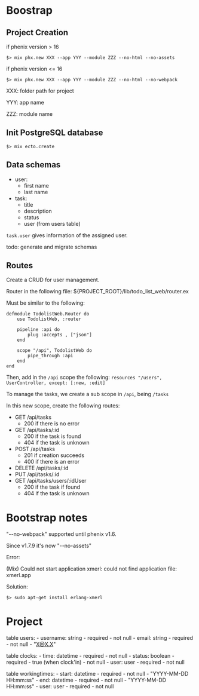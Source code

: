 # Boostrap

## Project Creation

if phenix version > 16
```shell
$> mix phx.new XXX --app YYY --module ZZZ --no-html --no-assets
```

if phenix version <= 16
```shell
$> mix phx.new XXX --app YYY --module ZZZ --no-html --no-webpack
```

XXX: folder path for project

YYY: app name

ZZZ: module name


## Init PostgreSQL database
```shell
$> mix ecto.create
```

## Data schemas
- user:
    - first name
    - last name
- task:
    - title
    - description
    - status
    - user (from users table)

`task.user` gives information of the assigned user.

todo: generate and migrate schemas

## Routes

Create a CRUD for user management.

Router in the following file: ${PROJECT_ROOT}/lib/todo_list_web/router.ex

Must be similar to the following:

```
defmodule TodolistWeb.Router do
    use TodolistWeb, :router

    pipeline :api do
        plug :accepts , ["json"]
    end

    scope "/api", TodolistWeb do
        pipe_through :api
    end
end
```

Then, add in the `/api` scope the following:
`resources "/users", UserController, except: [:new, :edit]`

To manage the tasks, we create a sub scope in `/api`, being `/tasks`

In this new scope, create the following routes:
- GET /api/tasks
    - 200 if there is no error
- GET /api/tasks/:id
    - 200 if the task is found
    - 404 if the task is unknown
- POST /api/tasks
    - 201 if creation succeeds
    - 400 if there is an error
- DELETE /api/tasks/:id
- PUT /api/tasks/:id
- GET /api/tasks/users/:idUser
    - 200 if the task if found
    - 404 if the task is unknown

# Bootstrap notes

"--no-webpack" supported until phenix v1.6.

Since v1.7.9 it's now "--no-assets"

Error:

(Mix) Could not start application xmerl: could not find application file: xmerl.app

Solution:

```shell
$> sudo apt-get install erlang-xmerl
```

# Project

table users:
    - username: string - required - not null
    - email: string - required - not null - "X@X.X" 

table clocks:
    - time: datetime - required - not null
    - status: boolean - required - true (when clock'in) - not null
    - user: user - required - not null

table workingtimes:
    - start: datetime - required - not null - "YYYY-MM-DD HH:mm:ss"
    - end: datetime - required - not null - "YYYY-MM-DD HH:mm:ss"
    - user: user - required - not null
